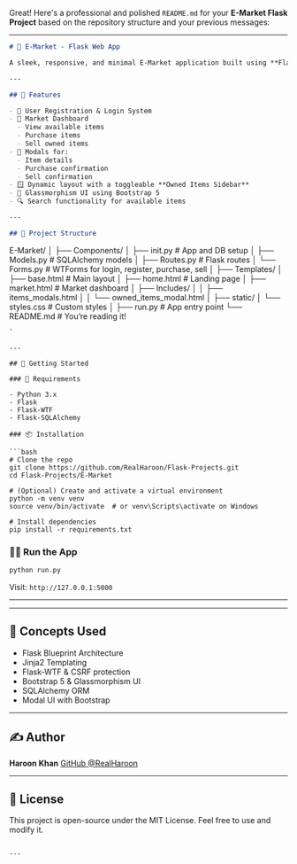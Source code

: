 Great! Here's a professional and polished `README.md` for your **E-Market Flask Project** based on the repository structure and your previous messages:

---

```markdown
# 🛒 E-Market - Flask Web App

A sleek, responsive, and minimal E-Market application built using **Flask**, **Bootstrap 5**, and **WTForms**. Users can browse available items, purchase them, and manage their owned inventory with dynamic modals and clean UI.

---

## 🔧 Features

- 🔐 User Registration & Login System
- 💼 Market Dashboard
  - View available items
  - Purchase items
  - Sell owned items
- 🧾 Modals for:
  - Item details
  - Purchase confirmation
  - Sell confirmation
- 🪟 Dynamic layout with a toggleable **Owned Items Sidebar**
- 💎 Glassmorphism UI using Bootstrap 5
- 🔍 Search functionality for available items

---

## 📁 Project Structure

```

E-Market/
│
├── Components/
│ ├── init.py # App and DB setup
│ ├── Models.py # SQLAlchemy models
│ ├── Routes.py # Flask routes
│ └── Forms.py # WTForms for login, register, purchase, sell
│
├── Templates/
│ ├── base.html # Main layout
│ ├── home.html # Landing page
│ ├── market.html # Market dashboard
│ ├── Includes/
│ │ ├── items_modals.html
│ │ └── owned_items_modal.html
│
├── static/
│ └── styles.css # Custom styles
│
├── run.py # App entry point
└── README.md # You’re reading it!

````
`

---

## 🚀 Getting Started

### 🔧 Requirements

- Python 3.x
- Flask
- Flask-WTF
- Flask-SQLAlchemy

### 📦 Installation

```bash
# Clone the repo
git clone https://github.com/RealHaroon/Flask-Projects.git
cd Flask-Projects/E-Market

# (Optional) Create and activate a virtual environment
python -m venv venv
source venv/bin/activate  # or venv\Scripts\activate on Windows

# Install dependencies
pip install -r requirements.txt
````

### 🏃‍♂️ Run the App

```bash
python run.py
```

Visit: `http://127.0.0.1:5000`

---



---

## 🧠 Concepts Used

* Flask Blueprint Architecture
* Jinja2 Templating
* Flask-WTF & CSRF protection
* Bootstrap 5 & Glassmorphism UI
* SQLAlchemy ORM
* Modal UI with Bootstrap

---

## ✍️ Author

**Haroon Khan**
[GitHub @RealHaroon](https://github.com/RealHaroon)

---

## 📜 License

This project is open-source under the MIT License. Feel free to use and modify it.

```

---

